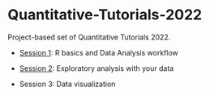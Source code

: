 # Quantitative-Tutorials-2022

Project-based set of Quantitative Tutorials 2022.

-   [Session 1](https://github.com/erolafr/Quantitative-Tutorials-2022/blob/main/Session1/Session1.md): R basics and Data Analysis workflow

-   [Session 2](https://github.com/erolafr/Quantitative-Tutorials-2022/blob/main/Session2/Session2.md): Exploratory analysis with your data

-   Session 3: Data visualization
